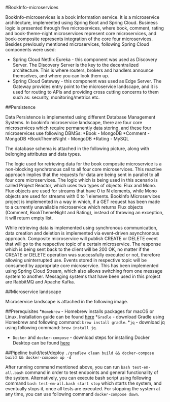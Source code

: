 #BookInfo-microservices

BookInfo-microservices is a book information service. It is a microservice architecture, implemented using Spring Boot and Spring Cloud. Business logic is presented through five microservices, where book, comment, rating and book-theme-night microservices represent core microservices, and book-composite represents integration of the core four microservices. Besides previously mentioned microservices, following Spring Cloud components were used:
* Spring Cloud Netflix Eureka - this component was used as Discovery Server. The Discovery Server is the key to the decentralized architecture. This is where routers, brokers and handlers announce themselves, and where you can look them up. 
* Spring Cloud Gateway - this component was used as Edge Server. The Gateway provides entry point to the microservice landscape, and it is used for routing to APIs and providing cross cutting concerns to them such as: security, monitoring/metrics etc.

##Persistence

Data Persistence is implemented using different Database Management Systems. In bookinfo microservice landscape, there are four core microservices which require permanently data storing, and these four microservices use following DBMSs:
*Book - MongoDB
*Comment - MongoDB
*BookThemeNight - MongoDB
*Rating - MySQL

The database schema is attached in the following picture, along with belonging attributes and data types.

The logic used for retrieving data for the book composite microservice is a non-blocking synchronous call to all four core microservices. This reactive approach implies that the requests for data are being sent in parallel to all four core microservices. The logic which is being used in this scenario is called Project Reactor, which uses two types of objects: Flux and Mono. Flux objects are used for streams that have 0 to N elements, while Mono objects are used for streams with 0 to 1 elements. BookInfo Microservices project is implemented in a way in which, if a GET request has been made to a currently unavailable microservice which returns Flux objects (Comment, BookThemeNight and Rating), instead of throwing an exception, it will return empty list. 

While retrieving data is implemented using synchronous communication, data creation and deletion is implemented via event-driven asynchronous approach. Composite microservice will publish CREATE or DELETE event that will go to the respective topic of a certain microservice. The response which is being sent back to the client will be 200 OK, no matter if the CREATE or DELETE operation was successfully executed or not, therefore allowing uninterrupted use. Events stored in respective topic will be consumed by appropriate core microservice. This has been implemented using Spring Cloud Stream, which also allows switching from one message system to another. Messaging systems that have been used in this project are RabbitMQ and Apache Kafka.

##Microservice landscape

Microservice landscape is attached in the following image.

##Prerequisites
*```Homebrew``` - Homebrew installs packages for macOS or Linux. Installation guide can be found [here](https://docs.brew.sh/Installation) 
*``Gradle`` - download Gradle using Homebrew and following command: ``brew install gradle``. 
*``jq`` - download jq using following command: ``brew install jq``.
* ``Docker`` and ``docker-compose`` - download steps for installing Docker Desktop can be found [here](https://docs.docker.com/desktop/)

##Pipeline build/test/deploy
``./gradlew clean build && docker-compose build && docker-compose up -d``

After running command mentioned above, you can run ``bash test-em-all.bash`` command in order to test endpoints and general functionality of the system. Alternatively, you can execute bash script using following command ``bash test-em-all.bash start stop`` which starts the system, and eventually stops it, once all tests are executed. For stopping the system at any time, you can use following command ``docker-compose down``. 